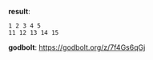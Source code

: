 **result**:
```
1 2 3 4 5 
11 12 13 14 15                  
```
**godbolt**: https://godbolt.org/z/7f4Gs6qGj
